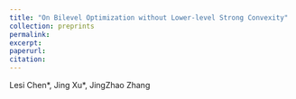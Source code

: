 ```yaml
---
title: "On Bilevel Optimization without Lower-level Strong Convexity"
collection: preprints
permalink: 
excerpt: 
paperurl: 
citation: 
---
```

Lesi Chen*, Jing Xu*, JingZhao Zhang